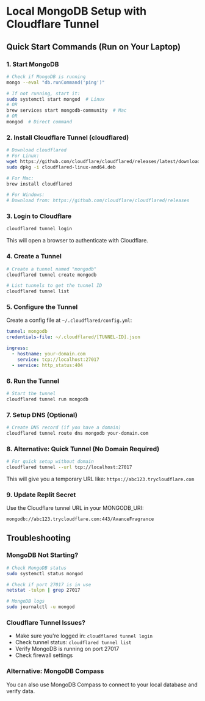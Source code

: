 # Local MongoDB Setup with Cloudflare Tunnel

## Quick Start Commands (Run on Your Laptop)

### 1. Start MongoDB
```bash
# Check if MongoDB is running
mongo --eval "db.runCommand('ping')"

# If not running, start it:
sudo systemctl start mongod  # Linux
# OR
brew services start mongodb-community  # Mac
# OR
mongod  # Direct command
```

### 2. Install Cloudflare Tunnel (cloudflared)
```bash
# Download cloudflared
# For Linux:
wget https://github.com/cloudflare/cloudflared/releases/latest/download/cloudflared-linux-amd64.deb
sudo dpkg -i cloudflared-linux-amd64.deb

# For Mac:
brew install cloudflared

# For Windows:
# Download from: https://github.com/cloudflare/cloudflared/releases
```

### 3. Login to Cloudflare
```bash
cloudflared tunnel login
```
This will open a browser to authenticate with Cloudflare.

### 4. Create a Tunnel
```bash
# Create a tunnel named "mongodb"
cloudflared tunnel create mongodb

# List tunnels to get the tunnel ID
cloudflared tunnel list
```

### 5. Configure the Tunnel
Create a config file at `~/.cloudflared/config.yml`:
```yaml
tunnel: mongodb
credentials-file: ~/.cloudflared/[TUNNEL-ID].json

ingress:
  - hostname: your-domain.com
    service: tcp://localhost:27017
  - service: http_status:404
```

### 6. Run the Tunnel
```bash
# Start the tunnel
cloudflared tunnel run mongodb
```

### 7. Setup DNS (Optional)
```bash
# Create DNS record (if you have a domain)
cloudflared tunnel route dns mongodb your-domain.com
```

### 8. Alternative: Quick Tunnel (No Domain Required)
```bash
# For quick setup without domain
cloudflared tunnel --url tcp://localhost:27017
```

This will give you a temporary URL like: `https://abc123.trycloudflare.com`

### 9. Update Replit Secret
Use the Cloudflare tunnel URL in your MONGODB_URI:
```
mongodb://abc123.trycloudflare.com:443/AvanceFragrance
```

## Troubleshooting

### MongoDB Not Starting?
```bash
# Check MongoDB status
sudo systemctl status mongod

# Check if port 27017 is in use
netstat -tulpn | grep 27017

# MongoDB logs
sudo journalctl -u mongod
```

### Cloudflare Tunnel Issues?
- Make sure you're logged in: `cloudflared tunnel login`
- Check tunnel status: `cloudflared tunnel list`
- Verify MongoDB is running on port 27017
- Check firewall settings

### Alternative: MongoDB Compass
You can also use MongoDB Compass to connect to your local database and verify data.